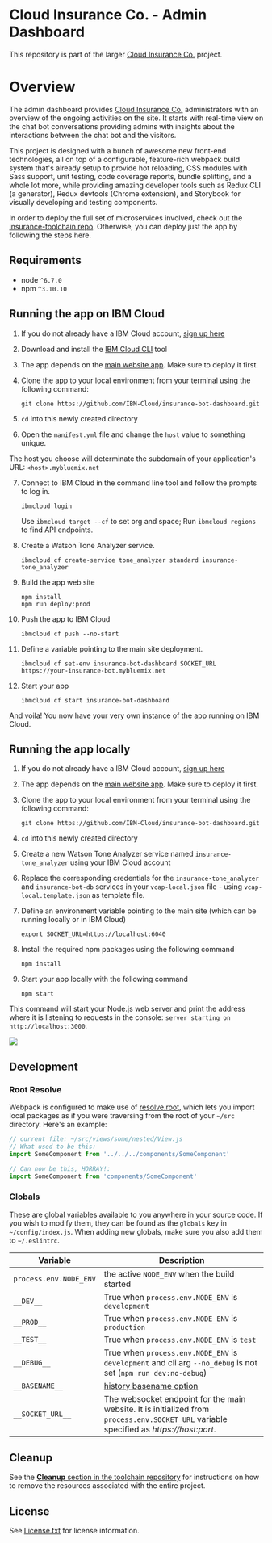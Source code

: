 # Cloud Insurance Co. - Admin Dashboard

<!-- No tests are set up currently
| **master** | [![Build Status](https://travis-ci.org/IBM-Cloud/insurance-bot-dashboard.svg?branch=master)](https://travis-ci.org/IBM-Cloud/insurance-bot-dashboard) |
| ----- | ----- |
| **dev** | [![Build Status](https://travis-ci.org/IBM-Cloud/insurance-bot-dashboard.svg?branch=dev)](https://travis-ci.org/IBM-Cloud/insurance-bot-dashboard) |
 -->

This repository is part of the larger [Cloud Insurance Co.](https://github.com/IBM-Cloud/cloudco-insurance) project.

# Overview

The admin dashboard provides [Cloud Insurance Co.](https://github.com/IBM-Cloud/cloudco-insurance) administrators with an overview of the ongoing activities on the site. It starts with real-time view on the chat bot conversations providing admins with insights about the interactions between the chat bot and the visitors.

This project is designed with a bunch of awesome new front-end technologies, all on top of a configurable, feature-rich webpack build system that's already setup to provide hot reloading, CSS modules with Sass support, unit testing, code coverage reports, bundle splitting, and a whole lot more, while providing amazing developer tools such as Redux CLI (a generator), Redux devtools (Chrome extension), and Storybook for visually developing and testing components.

In order to deploy the full set of microservices involved, check out the [insurance-toolchain repo][toolchain_url]. Otherwise, you can deploy just the app by following the steps here.

## Requirements
* node `^6.7.0`
* npm `^3.10.10`

## Running the app on IBM Cloud

1. If you do not already have a IBM Cloud account, [sign up here][bluemix_reg_url]

2. Download and install the [IBM Cloud CLI][ibmcloud_cli_url] tool

3. The app depends on the [main website app](https://github.com/IBM-Cloud/insurance-bot). Make sure to deploy it first.

4. Clone the app to your local environment from your terminal using the following command:

    ```
    git clone https://github.com/IBM-Cloud/insurance-bot-dashboard.git
    ```

5. `cd` into this newly created directory

6. Open the `manifest.yml` file and change the `host` value to something unique.

  The host you choose will determinate the subdomain of your application's URL:  `<host>.mybluemix.net`

7. Connect to IBM Cloud in the command line tool and follow the prompts to log in.

    ```
    ibmcloud login
    ```
    Use `ibmcloud target --cf` to set org and space; Run `ibmcloud regions` to find API endpoints.

8. Create a Watson Tone Analyzer service.

    ```
    ibmcloud cf create-service tone_analyzer standard insurance-tone_analyzer
    ```

9. Build the app web site

    ```
    npm install
    npm run deploy:prod
    ```

10. Push the app to IBM Cloud

    ```
    ibmcloud cf push --no-start
    ```

11. Define a variable pointing to the main site deployment.

    ```
    ibmcloud cf set-env insurance-bot-dashboard SOCKET_URL https://your-insurance-bot.mybluemix.net
    ```

12. Start your app

    ```
    ibmcloud cf start insurance-bot-dashboard
    ```

And voila! You now have your very own instance of the app running on IBM Cloud.

## Running the app locally

1. If you do not already have a IBM Cloud account, [sign up here][bluemix_reg_url]

2. The app depends on the [main website app](https://github.com/IBM-Cloud/insurance-bot). Make sure to deploy it first.

3. Clone the app to your local environment from your terminal using the following command:

    ```
    git clone https://github.com/IBM-Cloud/insurance-bot-dashboard.git
    ```

4. `cd` into this newly created directory

5. Create a new Watson Tone Analyzer service named `insurance-tone_analyzer` using your IBM Cloud account

6. Replace the corresponding credentials for the `insurance-tone_analyzer` and `insurance-bot-db` services in your `vcap-local.json` file - using `vcap-local.template.json` as template file.

7. Define an environment variable pointing to the main site (which can be running locally or in IBM Cloud)

    ```
    export SOCKET_URL=https://localhost:6040
    ```

8. Install the required npm packages using the following command

    ```
    npm install
    ```

9. Start your app locally with the following command

    ```
    npm start
    ```

This command will start your Node.js web server and print the address where it is listening to requests in the console: `server starting on http://localhost:3000`.

<img src="http://i.imgur.com/zR7VRG6.png?2" />

## Development

### Root Resolve
Webpack is configured to make use of [resolve.root](http://webpack.github.io/docs/configuration.html#resolve-root), which lets you import local packages as if you were traversing from the root of your `~/src` directory. Here's an example:

```js
// current file: ~/src/views/some/nested/View.js
// What used to be this:
import SomeComponent from '../../../components/SomeComponent'

// Can now be this, HORRAY!:
import SomeComponent from 'components/SomeComponent'
```

### Globals

These are global variables available to you anywhere in your source code. If you wish to modify them, they can be found as the `globals` key in `~/config/index.js`. When adding new globals, make sure you also add them to `~/.eslintrc`.

|Variable|Description|
|---|---|
|`process.env.NODE_ENV`|the active `NODE_ENV` when the build started|
|`__DEV__`|True when `process.env.NODE_ENV` is `development`|
|`__PROD__`|True when `process.env.NODE_ENV` is `production`|
|`__TEST__`|True when `process.env.NODE_ENV` is `test`|
|`__DEBUG__`|True when `process.env.NODE_ENV` is `development` and cli arg `--no_debug` is not set (`npm run dev:no-debug`)|
|`__BASENAME__`|[history basename option](https://github.com/rackt/history/blob/master/docs/BasenameSupport.md)|
|`__SOCKET_URL__`|The websocket endpoint for the main website. It is initialized from `process.env.SOCKET_URL` variable specified as *https://host:port*.|

## Cleanup
See the [**Cleanup** section in the toolchain repository](https://github.com/IBM-Cloud/insurance-toolchain#cleanup) for instructions on how to remove the resources associated with the entire project.

## License

See [License.txt](License.txt) for license information.

[bluemix_reg_url]: http://ibm.biz/insurance-store-registration
[ibmcloud_cli_url]: https://console.bluemix.net/docs/cli/reference/bluemix_cli/get_started.html#getting-started
[toolchain_url]: https://github.com/IBM-Cloud/insurance-toolchain
